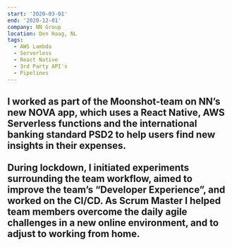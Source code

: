 ```yaml
---
start: '2020-03-01'
end: '2020-12-01'
company: NN Group
location: Den Haag, NL
tags:
  - AWS Lambda
  - Serverless
  - React Native
  - 3rd Party API's
  - Pipelines
---
```

I worked as part of the Moonshot-team on NN’s new NOVA app, which uses a React Native, AWS Serverless functions and the international banking standard PSD2 to help users find new insights in their expenses.<br><br>During lockdown, I initiated experiments surrounding the team workflow, aimed to improve the team’s “Developer Experience”, and worked on the CI/CD. As Scrum Master I helped team members overcome the daily agile challenges in a new online environment, and to adjust to working from home.
---